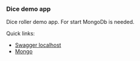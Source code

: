 
### Dice demo app
Dice roller demo app.
For start MongoDb is needed.

Quick links:
* [Swagger localhost ](http://localhost:8080/swagger-ui/)
* [Mongo](https://www.mongodb.com//)